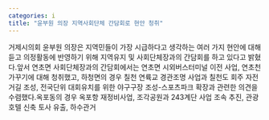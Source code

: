 ```yaml
---
categories: i
title: "윤부원 의장 지역사회단체 간담회로 현안 청취"
---
```

거제시의회 윤부원 의장은 지역민들이 가장 시급하다고 생각하는 여러 가지 현안에 대해 듣고 의정활동에 반영하기 위해 지역유지 및 사회단체장과의 간담회를 하고 있다고 밝혔다.앞서 연초면 사회단체장과의 간담회에서는 연초면 시외버스터미널 이전 사업, 연초천 가꾸기에 대해 청취했고, 하청면의 경우 칠천 연륙교 경관조명 사업과 칠천도 회주 자전거길 조성, 전국단위 대회유치를 위한 야구구장 조성-스포츠파크 확장과 관련한 의견을 수렴했다.옥포동의 경우 옥포항 재정비사업, 조각공원과 243계단 사업 조속 추진, 관광호텔 신축 토사 유출, 하수관거